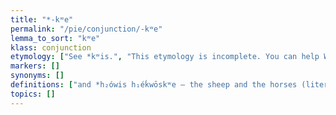 ```yaml
---
title: "*-kʷe"
permalink: "/pie/conjunction/-kʷe"
lemma_to_sort: "kʷe"
klass: conjunction
etymology: ["See *kʷis.", "This etymology is incomplete. You can help Wiktionary by elaborating on the origins of this term."]
markers: []
synonyms: []
definitions: ["and *h₂ówis h₁éḱwōskʷe ― the sheep and the horses (literally", "“[the] sheep [the] horses-and”)", "Forms distributives from interrogatives."]
topics: []
---
```

